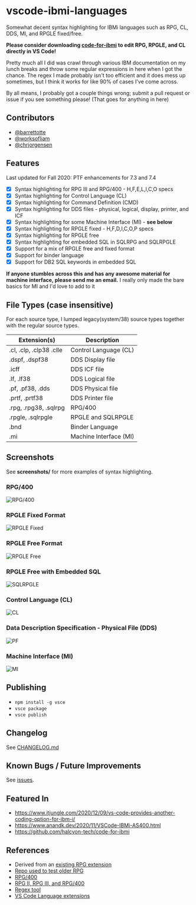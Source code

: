 # vscode-ibmi-languages

Somewhat decent syntax highlighting for IBMi languages such as RPG, CL, DDS, MI, and RPGLE fixed/free.

**Please consider downloading [code-for-ibmi](https://github.com/halcyon-tech/code-for-ibmi) to edit RPG, RPGLE, and CL directly in VS Code!**

Pretty much all I did was crawl through various IBM documentation on my lunch breaks and throw some regular expressions in here when I got the chance.
The regex I made probably isn't too efficient and it does mess up sometimes, but I think it works for like 90% of cases I've come across.

By all means, I probably got a couple things wrong; submit a pull request or issue if you see something please!
(That goes for anything in here)

## Contributors

* [@barrettotte](https://github.com/barrettotte)
* [@worksofliam](https://github.com/worksofliam)
* [@chrjorgensen](https://github.com/chrjorgensen)

## Features

Last updated for Fall 2020: PTF enhancements for 7.3 and 7.4

* [x] Syntax highlighting for RPG III and RPG/400 - H,F,E,L,I,C,O specs
* [x] Syntax highlighting for Control Language (CL)
* [x] Syntax highlighting for Command Definition (CMD)
* [x] Syntax highlighting for DDS files - physical, logical, display, printer, and ICF
* [x] Syntax highlighting for some Machine Interface (MI) - **see below**
* [x] Syntax highlighting for RPGLE fixed - H,F,D,I,C,O,P specs
* [x] Syntax highlighting for RPGLE free
* [x] Syntax highlighting for embedded SQL in SQLRPG and SQLRPGLE
* [x] Support for a mix of RPGLE free and fixed format
* [x] Support for binder language
* [x] Support for DB2 SQL keywords in embedded SQL

**If anyone stumbles across this and has any awesome material for machine interface, please send me an email.**
I really only made the bare basics for MI and I'd love to add to it

## File Types (case insensitive)

For each source type, I lumped legacy(system/38) source types together with the regular source types.

| Extension(s)                  | Description        |
| ----------------------------- | ------------------ |
| .cl, .clp, .clp38 .clle       | Control Language (CL) |
| .dspf, .dspf38                | DDS Display file   |
| .icff                         | DDS ICF file       |
| .lf, .lf38                    | DDS Logical file   |
| .pf, .pf38, .dds              | DDS Physical file  |
| .prtf, .prtf38                | DDS Printer file   |
| .rpg, .rpg38, .sqlrpg         | RPG/400            |
| .rpgle, .sqlrpgle             | RPGLE and SQLRPGLE |
| .bnd                          | Binder Language    |
| .mi                           | Machine Interface (MI) |

## Screenshots

See **screenshots/** for more examples of syntax highlighting.

### RPG/400

![RPG/400](https://raw.githubusercontent.com/barrettotte/vscode-ibmi-languages/master/screenshots/rpg400.png)

### RPGLE Fixed Format

![RPGLE Fixed](https://raw.githubusercontent.com/barrettotte/vscode-ibmi-languages/master/screenshots/rpglefixed.PNG)

### RPGLE Free Format

![RPGLE Free](https://raw.githubusercontent.com/barrettotte/vscode-ibmi-languages/master/screenshots/rpglefree.PNG)

### RPGLE Free with Embedded SQL

![SQLRPGLE](https://raw.githubusercontent.com/barrettotte/vscode-ibmi-languages/master/screenshots/sqlrpgle.PNG)

### Control Language (CL)

![CL](https://raw.githubusercontent.com/barrettotte/vscode-ibmi-languages/master/screenshots/cl.png)

### Data Description Specification - Physical File (DDS)

![PF](https://raw.githubusercontent.com/barrettotte/vscode-ibmi-languages/master/screenshots/pf.PNG)

### Machine Interface (MI)

![MI](https://raw.githubusercontent.com/barrettotte/vscode-ibmi-languages/master/screenshots/mi.PNG)

## Publishing

* ```npm install -g vsce```
* ```vsce package```
* ```vsce publish```

## Changelog

See [CHANGELOG.md](https://github.com/barrettotte/vscode-ibmi-languages/blob/master/CHANGELOG.md)

## Known Bugs / Future Improvements

See [issues](https://github.com/barrettotte/vscode-ibmi-languages/issues).

## Featured In

* <https://www.itjungle.com/2020/12/09/vs-code-provides-another-coding-option-for-ibm-i/>
* <https://www.anandk.dev/2020/11/VSCode-IBMi-AS400.html>
* <https://github.com/halcyon-tech/code-for-ibmi>

## References

* Derived from an [existing RPG extension](https://github.com/NielsLiisberg/RPG-for-VSCode)
* [Repo used to test older RPG](https://github.com/worksofliam/flight400)
* [RPG/400](https://www.ibm.com/support/knowledgecenter/SSAE4W_9.6.0/com.ibm.etools.iseries.langref.doc/evferlsh02.htm#ToC)
* [RPG II, RPG III, and RPG/400](https://isbnsearch.org/isbn/0878352465)
* [Regex tool](https://regexr.com/)
* [VS Code Language extensions](https://code.visualstudio.com/api/language-extensions/overview)
